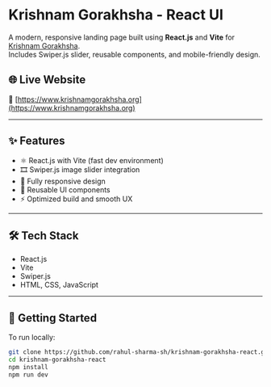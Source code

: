 # Krishnam Gorakhsha - React UI

A modern, responsive landing page built using **React.js** and **Vite** for [Krishnam Gorakhsha](https://www.krishnamgorakhsha.org).  
Includes Swiper.js slider, reusable components, and mobile-friendly design.

## 🌐 Live Website

🔗 [https://www.krishnamgorakhsha.org](https://www.krishnamgorakhsha.org)

---

## ✨ Features

- ⚛️ React.js with Vite (fast dev environment)
- 🎞️ Swiper.js image slider integration
- 📱 Fully responsive design
- 🧩 Reusable UI components
- ⚡ Optimized build and smooth UX

---

## 🛠️ Tech Stack

- React.js
- Vite
- Swiper.js
- HTML, CSS, JavaScript

---

## 🚀 Getting Started

To run locally:

```bash
git clone https://github.com/rahul-sharma-sh/krishnam-gorakhsha-react.git
cd krishnam-gorakhsha-react
npm install
npm run dev
